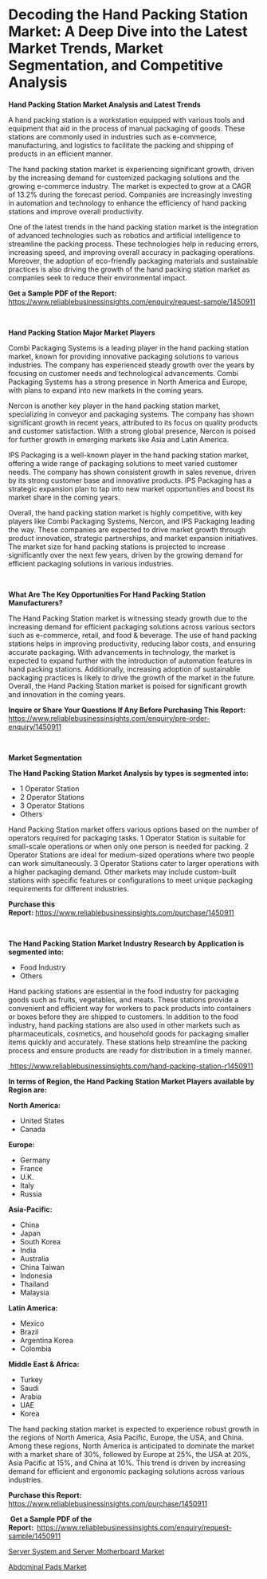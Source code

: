 <p><h1>Decoding the Hand Packing Station Market: A Deep Dive into the Latest Market Trends, Market Segmentation, and Competitive Analysis</h1></p><p><strong>Hand Packing Station Market Analysis and Latest Trends</strong></p>
<p><p>A hand packing station is a workstation equipped with various tools and equipment that aid in the process of manual packaging of goods. These stations are commonly used in industries such as e-commerce, manufacturing, and logistics to facilitate the packing and shipping of products in an efficient manner.</p><p>The hand packing station market is experiencing significant growth, driven by the increasing demand for customized packaging solutions and the growing e-commerce industry. The market is expected to grow at a CAGR of 13.2% during the forecast period. Companies are increasingly investing in automation and technology to enhance the efficiency of hand packing stations and improve overall productivity.</p><p>One of the latest trends in the hand packing station market is the integration of advanced technologies such as robotics and artificial intelligence to streamline the packing process. These technologies help in reducing errors, increasing speed, and improving overall accuracy in packaging operations. Moreover, the adoption of eco-friendly packaging materials and sustainable practices is also driving the growth of the hand packing station market as companies seek to reduce their environmental impact.</p></p>
<p><strong>Get a Sample PDF of the Report:&nbsp;</strong> <a href="https://www.reliablebusinessinsights.com/enquiry/request-sample/1450911">https://www.reliablebusinessinsights.com/enquiry/request-sample/1450911</a></p>
<p>&nbsp;</p>
<p><strong>Hand Packing Station Major Market Players</strong></p>
<p><p>Combi Packaging Systems is a leading player in the hand packing station market, known for providing innovative packaging solutions to various industries. The company has experienced steady growth over the years by focusing on customer needs and technological advancements. Combi Packaging Systems has a strong presence in North America and Europe, with plans to expand into new markets in the coming years.</p><p>Nercon is another key player in the hand packing station market, specializing in conveyor and packaging systems. The company has shown significant growth in recent years, attributed to its focus on quality products and customer satisfaction. With a strong global presence, Nercon is poised for further growth in emerging markets like Asia and Latin America.</p><p>IPS Packaging is a well-known player in the hand packing station market, offering a wide range of packaging solutions to meet varied customer needs. The company has shown consistent growth in sales revenue, driven by its strong customer base and innovative products. IPS Packaging has a strategic expansion plan to tap into new market opportunities and boost its market share in the coming years.</p><p>Overall, the hand packing station market is highly competitive, with key players like Combi Packaging Systems, Nercon, and IPS Packaging leading the way. These companies are expected to drive market growth through product innovation, strategic partnerships, and market expansion initiatives. The market size for hand packing stations is projected to increase significantly over the next few years, driven by the growing demand for efficient packaging solutions in various industries.</p></p>
<p>&nbsp;</p>
<p><strong>What Are The Key Opportunities For Hand Packing Station Manufacturers?</strong></p>
<p><p>The Hand Packing Station market is witnessing steady growth due to the increasing demand for efficient packaging solutions across various sectors such as e-commerce, retail, and food & beverage. The use of hand packing stations helps in improving productivity, reducing labor costs, and ensuring accurate packaging. With advancements in technology, the market is expected to expand further with the introduction of automation features in hand packing stations. Additionally, increasing adoption of sustainable packaging practices is likely to drive the growth of the market in the future. Overall, the Hand Packing Station market is poised for significant growth and innovation in the coming years.</p></p>
<p><strong>Inquire or Share Your Questions If Any Before Purchasing This Report:</strong> <a href="https://www.reliablebusinessinsights.com/enquiry/pre-order-enquiry/1450911">https://www.reliablebusinessinsights.com/enquiry/pre-order-enquiry/1450911</a></p>
<p>&nbsp;</p>
<p><strong>Market Segmentation</strong></p>
<p><strong>The Hand Packing Station Market Analysis by types is segmented into:</strong></p>
<p><ul><li>1 Operator Station</li><li>2 Operator Stations</li><li>3 Operator Stations</li><li>Others</li></ul></p>
<p><p>Hand Packing Station market offers various options based on the number of operators required for packaging tasks. 1 Operator Station is suitable for small-scale operations or when only one person is needed for packing. 2 Operator Stations are ideal for medium-sized operations where two people can work simultaneously. 3 Operator Stations cater to larger operations with a higher packaging demand. Other markets may include custom-built stations with specific features or configurations to meet unique packaging requirements for different industries.</p></p>
<p><strong>Purchase this Report:&nbsp;</strong><a href="https://www.reliablebusinessinsights.com/purchase/1450911">https://www.reliablebusinessinsights.com/purchase/1450911</a></p>
<p>&nbsp;</p>
<p><strong>The Hand Packing Station Market Industry Research by Application is segmented into:</strong></p>
<p><ul><li>Food Industry</li><li>Others</li></ul></p>
<p><p>Hand packing stations are essential in the food industry for packaging goods such as fruits, vegetables, and meats. These stations provide a convenient and efficient way for workers to pack products into containers or boxes before they are shipped to customers. In addition to the food industry, hand packing stations are also used in other markets such as pharmaceuticals, cosmetics, and household goods for packaging smaller items quickly and accurately. These stations help streamline the packing process and ensure products are ready for distribution in a timely manner.</p></p>
<p><a href="https://www.reliablebusinessinsights.com/hand-packing-station-r1450911">&nbsp;https://www.reliablebusinessinsights.com/hand-packing-station-r1450911</a></p>
<p><strong>In terms of Region, the Hand Packing Station Market Players available by Region are:</strong></p>
<p>
    <p> <strong> North America: </strong>
        <ul>
            <li>United States</li>
            <li>Canada</li>
        </ul>
        </p> 
    <p> <strong> Europe: </strong>
        <ul>
            <li>Germany</li>
            <li>France</li>
            <li>U.K.</li>
            <li>Italy</li>
            <li>Russia</li>
        </ul>
        </p> 
    <p> <strong> Asia-Pacific: </strong>
        <ul>
            <li>China</li>
            <li>Japan</li>
            <li>South Korea</li>
            <li>India</li>
            <li>Australia</li>
            <li>China Taiwan</li>
            <li>Indonesia</li>
            <li>Thailand</li>
            <li>Malaysia</li>
        </ul>
        </p> 
    <p> <strong> Latin America: </strong>
        <ul>
            <li>Mexico</li>
            <li>Brazil</li>
            <li>Argentina Korea</li>
            <li>Colombia</li>
        </ul>
        </p> 
    <p> <strong> Middle East & Africa: </strong>
        <ul>
            <li>Turkey</li>
            <li>Saudi</li>
            <li>Arabia</li>
            <li>UAE</li>
            <li>Korea</li>
        </ul>
    </p>
    </p>
<p><p>The hand packing station market is expected to experience robust growth in the regions of North America, Asia Pacific, Europe, the USA, and China. Among these regions, North America is anticipated to dominate the market with a market share of 30%, followed by Europe at 25%, the USA at 20%, Asia Pacific at 15%, and China at 10%. This trend is driven by increasing demand for efficient and ergonomic packaging solutions across various industries.</p></p>
<p><strong>Purchase this Report: </strong><a href="https://www.reliablebusinessinsights.com/purchase/1450911">https://www.reliablebusinessinsights.com/purchase/1450911</a></p>
<p>&nbsp;<strong>Get a Sample PDF of the Report:&nbsp;&nbsp;</strong><a href="https://www.reliablebusinessinsights.com/enquiry/request-sample/1450911">https://www.reliablebusinessinsights.com/enquiry/request-sample/1450911</a></p>
<p><strong></strong></p>
<p><p><a href="https://github.com/victoralsop8899/Market-Research-Report-List-1/blob/main/server-system-and-server-motherboard-market.md">Server System and Server Motherboard Market</a></p><p><a href="https://view.publitas.com/reportprime-1/abdominal-pads-market-forecasts-market-trends-and-impact-analysis-2024-2031/">Abdominal Pads Market</a></p></p>